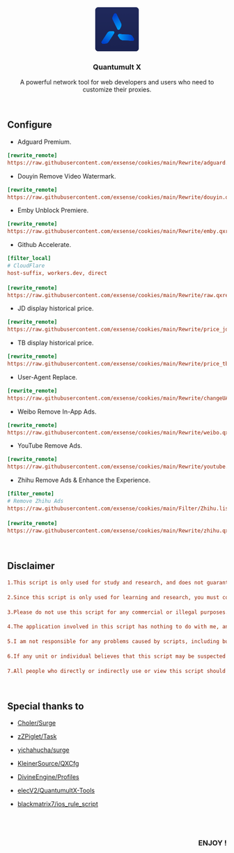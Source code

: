 &nbsp;
<p align="center">
  <img src="./QuantumultX.png" width="20%" alt="Quantumult X" />
</p>
<h3 align="center">Quantumult X</h3>
<p align="center">
   A powerful network tool for web developers and users who need to customize their proxies.
</p>
&nbsp;

## Configure

* Adguard Premium.
```ini
[rewrite_remote]
https://raw.githubusercontent.com/exsense/cookies/main/Rewrite/adguard.qxrewrite, tag=Adguard Premium, update-interval=86400, enabled=true
```

* Douyin Remove Video Watermark.
```ini
[rewrite_remote]
https://raw.githubusercontent.com/exsense/cookies/main/Rewrite/douyin.qxrewrite, tag=Douyin Plus, update-interval=86400, enabled=true
```

* Emby Unblock Premiere.
```ini
[rewrite_remote]
https://raw.githubusercontent.com/exsense/cookies/main/Rewrite/emby.qxrewrite, tag=Emby Premiere, update-interval=86400, enabled=true
```

* Github Accelerate.
```ini
[filter_local]
# CloudFlare
host-suffix, workers.dev, direct

[rewrite_remote]
https://raw.githubusercontent.com/exsense/cookies/main/Rewrite/raw.qxrewrite, tag=Github Accelerate, update-interval=86400, enabled=true
```

* JD display historical price.
```ini
[rewrite_remote]
https://raw.githubusercontent.com/exsense/cookies/main/Rewrite/price_jd.qxrewrite, tag=JD historical price, update-interval=86400, enabled=true
```

* TB display historical price.
```ini
[rewrite_remote]
https://raw.githubusercontent.com/exsense/cookies/main/Rewrite/price_tb.qxrewrite, tag=TB historical price, update-interval=86400, enabled=true
```

* User-Agent Replace.
```ini
[rewrite_remote]
https://raw.githubusercontent.com/exsense/cookies/main/Rewrite/changeUA.qxrewrite, tag=UA Replace, update-interval=86400, enabled=true
```

* Weibo Remove In-App Ads.
```ini
[rewrite_remote]
https://raw.githubusercontent.com/exsense/cookies/main/Rewrite/weibo.qxrewrite, tag=Weibo Ads Killer, update-interval=86400, enabled=true
```

* YouTube Remove Ads.
```ini
[rewrite_remote]
https://raw.githubusercontent.com/exsense/cookies/main/Rewrite/youtube.qxrewrite, tag=YouTube Ads Killer, update-interval=86400, enabled=true
```

* Zhihu Remove Ads & Enhance the Experience.
```ini
[filter_remote]
# Remove Zhihu Ads
https://raw.githubusercontent.com/exsense/cookies/main/Filter/Zhihu.list, tag=Zhihu, update-interval=86400, force-policy=REJECT, enabled=true

[rewrite_remote]
https://raw.githubusercontent.com/exsense/cookies/main/Rewrite/zhihu.qxrewrite, tag=Zhihu Plus, update-interval=86400, enabled=true
```

&nbsp; 
## Disclaimer

```ini
1.This script is only used for study and research, and does not guarantee its legitimacy, accuracy, and validity. Please make your own judgment based on the situation. I do not assume any guarantee responsibility for this.

2.Since this script is only used for learning and research, you must completely delete all content from your computer or mobile phone or any storage device within 24 hours after downloading. I am not responsible for any incidents caused by violation of the regulations.

3.Please do not use this script for any commercial or illegal purposes. If you violate the regulations, please be responsible for it.

4.The application involved in this script has nothing to do with me, and I am not responsible for any privacy leakage or other consequences caused by this.

5.I am not responsible for any problems caused by scripts, including but not limited to any loss and damage caused by script errors.

6.If any unit or individual believes that this script may be suspected of infringing on their rights, they should promptly notify and provide proof of identity and ownership. We will delete this script after receiving the confirmation of the certification document.

7.All people who directly or indirectly use or view this script should read this statement carefully. I reserve the right to change or supplement this statement at any time. Once you use or copy this script, you are deemed to have accepted this disclaimer.
```

&nbsp; 
## Special thanks to

* [Choler/Surge](https://github.com/Choler/Surge)

* [zZPiglet/Task](https://github.com/zZPiglet/Task/blob/master/ChangeUA.conf)

* [yichahucha/surge](https://github.com/yichahucha/surge/tree/master)

* [KleinerSource/QXCfg](https://github.com/KleinerSource/QXCfg/tree/master/Script)

* [DivineEngine/Profiles](https://github.com/DivineEngine/Profiles/tree/master)

* [elecV2/QuantumultX-Tools](https://github.com/elecV2/QuantumultX-Tools)

* [blackmatrix7/ios_rule_script](https://github.com/blackmatrix7/ios_rule_script/tree/master)

&nbsp;   
&nbsp; 
<h3 align="right"> ENJOY ! </h3>
